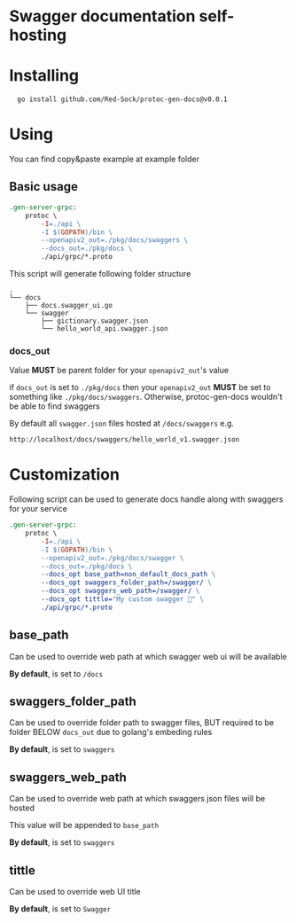 # Swagger documentation self-hosting

# Installing
```shell
  go install github.com/Red-Sock/protoc-gen-docs@v0.0.1
```

# Using
You can find copy&paste example at example folder

## Basic usage

```makefile
.gen-server-grpc:
	protoc \
    	-I=./api \
    	-I $(GOPATH)/bin \
    	--openapiv2_out=./pkg/docs/swaggers \
     	--docs_out=./pkg/docs \  
    	./api/grpc/*.proto
```
This script will generate following folder structure

```
.
└── docs
    ├── docs.swagger_ui.go
    └── swagger
        ├── gictionary.swagger.json
        └── hello_world_api.swagger.json
```

### docs_out
Value **MUST** be parent folder for your `openapiv2_out`'s value

if `docs_out` is set to `./pkg/docs` 
then your `openapiv2_out` **MUST** be set to something like `./pkg/docs/swaggers`.
Otherwise, protoc-gen-docs wouldn't be able to find swaggers 

By default all `swagger.json` files hosted at `/docs/swaggers`
e.g. 
```
http://localhost/docs/swaggers/hello_world_v1.swagger.json
```


# Customization
Following script can be used to generate docs handle along with swaggers for your service
```makefile
.gen-server-grpc:
	protoc \
    	-I=./api \
    	-I $(GOPATH)/bin \
    	--openapiv2_out=./pkg/docs/swagger \
     	--docs_out=./pkg/docs \  
    	--docs_opt base_path=non_default_docs_path \
    	--docs_opt swaggers_folder_path=/swagger/ \
    	--docs_opt swaggers_web_path=/swagger/ \
    	--docs_opt tittle="My custom swagger 🤡" \
    	./api/grpc/*.proto
```

## base_path
Can be used to override web path at which swagger web ui will be available

**By default**, is set to `/docs`   

## swaggers_folder_path
Can be used to override folder path to swagger files, BUT required to be folder 
BELOW `docs_out` due to golang's embeding rules

**By default**, is set to `swaggers`

## swaggers_web_path
Can be used to override web path at which swaggers json files will be hosted

This value will be appended to `base_path` 

**By default**, is set to `swaggers`

## tittle
Can be used to override web UI title

**By default**, is set to `Swagger`